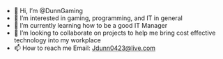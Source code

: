 - 👋 Hi, I’m @DunnGaming
- 👀 I’m interested in gaming, programming, and IT in general
- 🌱 I’m currently learning how to be a good IT Manager
- 💞️ I’m looking to collaborate on projects to help me bring cost effective technology into my workplace
- 📫 How to reach me Email: Jdunn0423@live.com

<!---
DunnGaming/DunnGaming is a ✨ special ✨ repository because its `README.md` (this file) appears on your GitHub profile.
You can click the Preview link to take a look at your changes.
--->
